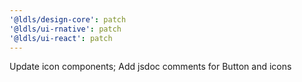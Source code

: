 ```yaml
---
'@ldls/design-core': patch
'@ldls/ui-rnative': patch
'@ldls/ui-react': patch
---
```


Update icon components; Add jsdoc comments for Button and icons
